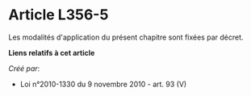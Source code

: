 # Article L356-5

Les modalités d'application du présent chapitre sont fixées par décret.

**Liens relatifs à cet article**

_Créé par_:

  - Loi n°2010-1330 du 9 novembre 2010 - art. 93 (V)
